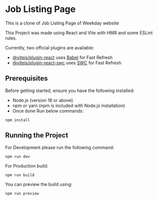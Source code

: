 # Job Listing Page

This is a clone of Job Listing Page of Weekday website

This Project was made using React and Vite with HMR and some ESLint rules.

Currently, two official plugins are available:

- [@vitejs/plugin-react](https://github.com/vitejs/vite-plugin-react/blob/main/packages/plugin-react/README.md) uses [Babel](https://babeljs.io/) for Fast Refresh
- [@vitejs/plugin-react-swc](https://github.com/vitejs/vite-plugin-react-swc) uses [SWC](https://swc.rs/) for Fast Refresh

## Prerequisites

Before getting started, ensure you have the following installed:

- Node.js (version 18 or above)
- npm or yarn (npm is included with Node.js installation)
- Once done Run below commands:

```
npm install
```

## Running the Project

For Development please run the following command:

```
npm run dev
```

For Production build:

```
npm run build
```

You can preview the build using:

```
npm run preview
```
